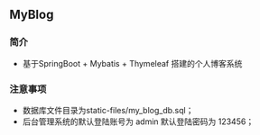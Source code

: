 ## MyBlog
### 简介
- 基于SpringBoot + Mybatis + Thymeleaf 搭建的个人博客系统
### 注意事项
- 数据库文件目录为static-files/my_blog_db.sql；
- 后台管理系统的默认登陆账号为 admin 默认登陆密码为 123456；
